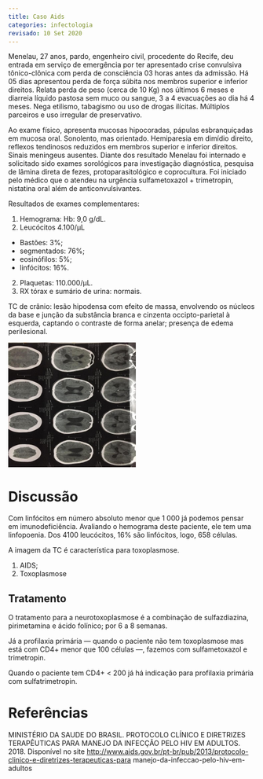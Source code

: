 ```yaml
---
title: Caso Aids
categories: infectologia
revisado: 10 Set 2020
---
```


Menelau, 27 anos, pardo, engenheiro civil, procedente do Recife, deu entrada em serviço de  emergência por ter apresentado crise convulsiva tônico-clônica com perda de consciência 03  horas antes da admissão. Há 05 dias apresentou perda de força súbita nos membros superior e  inferior direitos. Relata perda de peso (cerca de 10 Kg) nos últimos 6 meses e diarreia líquido pastosa sem muco ou sangue, 3 a 4 evacuações ao dia há 4 meses. Nega etilismo, tabagismo ou  uso de drogas ilícitas. Múltiplos parceiros e uso irregular de preservativo.

Ao exame físico,  apresenta mucosas hipocoradas, pápulas esbranquiçadas em mucosa oral. Sonolento, mas  orientado. Hemiparesia em dimídio direito, reflexos tendinosos reduzidos em membros superior  e inferior direitos. Sinais meningeus ausentes. Diante dos resultado Menelau foi internado e  solicitado sido exames sorológicos para investigação diagnóstica, pesquisa de lâmina direta de  fezes, protoparasitológico e coprocultura. Foi iniciado pelo médico que o atendeu na urgência  sulfametoxazol + trimetropin, nistatina oral além de anticonvulsivantes.

Resultados de exames complementares:

1. Hemograma: Hb: 9,0 g/dL.
2. Leucócitos 4.100/µL
  * Bastões: 3%;
  * segmentados: 76%;
  * eosinófilos: 5%;
  * linfócitos: 16%.
2. Plaquetas: 110.000/µL.
2. RX tórax e sumário de urina: normais.

TC de crânio: lesão hipodensa com efeito de massa, envolvendo os núcleos da base e junção da substância branca e cinzenta occipto-parietal à esquerda, captando o contraste de forma anelar; presença de edema perilesional.

![TC](/assets/infectologia/tc-aids.png)


# Discussão

Com linfócitos em número absoluto menor que 1 000 já podemos pensar em imunodeficiência. Avaliando o hemograma deste paciente, ele tem uma linfopoenia. Dos 4100 leucócitos, 16% são linfócitos, logo, 658 células.

A imagem da TC é característica para toxoplasmose.

1. AIDS;
2. Toxoplasmose

## Tratamento

O tratamento para a neurotoxoplasmose é a combinação de sulfazdiazina, pirimetamina e ácido folínico; por 6 a 8 semanas.

Já a profilaxia primária — quando o paciente não tem toxoplasmose mas está com CD4+ menor que 100 células —, fazemos com sulfametoxazol e trimetropin.

Quando o paciente tem CD4+ < 200 já há indicação para profilaxia primária com sulfatrimetropin.

# Referências

MINISTÉRIO DA SAUDE DO BRASIL. PROTOCOLO CLÍNICO E DIRETRIZES TERAPÊUTICAS PARA  MANEJO DA INFECÇÃO PELO HIV EM ADULTOS. 2018. Disponível no site  http://www.aids.gov.br/pt-br/pub/2013/protocolo-clinico-e-diretrizes-terapeuticas-para manejo-da-infeccao-pelo-hiv-em-adultos
